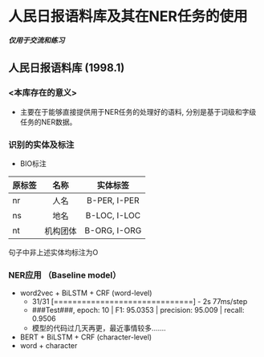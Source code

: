 # 人民日报语料库及其在NER任务的使用
 
 ***仅用于交流和练习***  

## 人民日报语料库 (1998.1)
### <本库存在的意义>
  * 主要在于能够直接提供用于NER任务的处理好的语料, 分别是基于词级和字级任务的NER数据。
### 识别的实体及标注
* BIO标注

| 原标签 | 名称  | 实体标签 |
| :------------ |:---------------:|:-----:|
| nr      | 人名 | B-PER, I-PER |
| ns      | 地名        | B-LOC, I-LOC |
| nt | 机构团体        | B-ORG, I-ORG |

句子中非上述实体均标注为O

### NER应用 （Baseline model）
* word2vec + BiLSTM + CRF (word-level)  
  * 31/31 [==============================] - 2s 77ms/step
  * ###Test###, epoch: 10 | F1: 95.0353 | precision: 95.009 | recall: 0.9506
  * 模型的代码过几天再更，最近事情较多.......
* BERT + BiLSTM + CRF (character-level) 
* word + character
